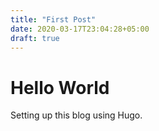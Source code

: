 ```yaml
---
title: "First Post"
date: 2020-03-17T23:04:28+05:00
draft: true
---
```


# Hello World

Setting up this blog using Hugo.